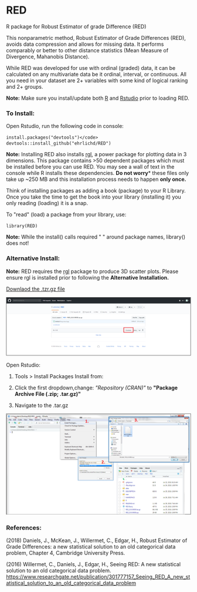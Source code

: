 # RED
R package for Robust Estimator of grade Difference (RED)

This nonparametric method, Robust Estimator of Grade Differences (RED), avoids data compression and allows for missing data. It performs comparably or better to other distance statistics (Mean Measure of Divergence, Mahanobis Distance).

While RED was developed for use with ordinal (graded) data, it can be calculated on any multivariate data be it ordinal, interval, or continuous. All you need in your dataset are 2+ variables with some kind of logical ranking and 2+ groups.

**Note:** Make sure you install/update both [R](https://cran.r-project.org/) and [Rstudio](https://www.rstudio.com/products/rstudio/download/#download) prior to loading RED.

### To Install:
Open Rstudio, run the following code in console:

```{R}
install.packages("devtools")</code>
devtools::install_github("ehrlichd/RED")
```

**Note:** Installing RED also installs [rgl](https://CRAN.R-project.org/package=rgl), a power package for plotting data in 3 dimensions. This package contains >50 dependent packages which must be installed before you can use RED.  You may see a wall of text in the console while R installs these dependencies. **Do not worry*** these files only take up ~250 MB and this installation process needs to happen **only once.**


Think of installing packages as adding a book (package) to your R Library. Once you take the time to get the book into your library (installing it) you only reading (loading) it is a snap.


To "read" (load) a package from your library, use:
```{R}
library(RED)
```
**Note:** While the install() calls required " " around package names, library() does not!


### Alternative Install: 

**Note:** RED requires the [rgl](https://CRAN.R-project.org/package=rgl) package to produce 3D scatter plots. Please ensure rgl is installed prior to following the **Alternative Installation.** 

[Downlaod the .tzr.gz file](RED_0.0.0.9000.tar.gz)

![](https://github.com/ehrlichd/RED/blob/master/images/gitDL.png)

Open Rstudio: 
1. Tools > Install Packages Install from:
2. Click the first dropdown,change: 
    *"Repository (CRAN)"* to **"Package Archive File (.zip; .tar.gz)"**
    
3. Navigate to the .tar.gz

![](https://github.com/ehrlichd/RED/blob/master/images/Rinstall.png)
### References:

(2018) Daniels, J., McKean, J., Willermet, C., Edgar, H., Robust Estimator of Grade Differences: a new statistical solution to an old categorical data problem, Chapter 4, Cambridge University Press.

(2016) Willermet, C., Daniels, J., Edgar, H., Seeing RED: A new statistical solution to an old categorical data problem. 
https://www.researchgate.net/publication/301777157_Seeing_RED_A_new_statistical_solution_to_an_old_categorical_data_problem

